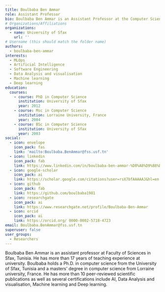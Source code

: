 ```yaml
---
title: Boulbaba Ben Ammar
role: Assistant Professor
bio: Boulbaba Ben Ammar is an Assistant Professor at the Computer Science Department, University of Sfax, Tunisia.
# Organizations/Affiliations
organizations:
  - name: University of Sfax
    url: ''
# Username (this should match the folder name)
authors:
  - boulbaba-ben-ammar
interests:
  - MLOps
  - Artificial Intelligence
  - Software Engineering
  - Data Analysis and visualisation
  - Machine learning
  - Deep learning
education:
  courses:
    - course: PhD in Computer Science
      institution: University of Sfax
      year: 2012
    - course: Msc in Computer Science
      institution: Lorraine University, France
      year: 2004
    - course: BSc in Computer Science
      institution: University of Sfax
      year: 2003
social:
  - icon: envelope
    icon_pack: fas
    link: 'mailto:Boulbaba.BenAmmar@fss.usf.tn'
  - icon: linkedin
    icon_pack: fab
    link: https://www.linkedin.com/in/boulbaba-ben-ammar-%D8%A8%D9%88%D9%84%D8%A8%D8%A7%D8%A8%D8%A9-%D8%A8%D9%86%D8%B9%D9%85%D8%A7%D8%B1-7340a66a/
  - icon: google-scholar
    icon_pack: ai
    link: https://scholar.google.com/citations?user=rsX7bfAAAAAJ&hl=en
  - icon: github
    icon_pack: fab
    link: https://github.com/boulbaba1981
  - icon: researchgate
    icon_pack: ai
    link: https://www.researchgate.net/profile/Boulbaba-Ben-Ammar
  - icon: orcid
    icon_pack: ai
    link: https://orcid.org/ 0000-0002-5718-4723
email: Boulbaba.BenAmmar@fss.usf.tn
superuser: false
user_groups:
  - Researchers
---
```

<!--StartFragment-->

Boulbaba Ben Ammar is an assistant professor at Faculty of Sciences in Sfax, Tunisia. He has more than 17 years of teaching experience at university. Boulbaba holds a Ph.D. in computer science from the University of Sfax, Tunisia and a masters' degree in computer science from Lorraine university, France. He has more than 10 peer-reviewed scientific publications as well as several certifications include AI, Data Analysis and visualisation, Machine learning and Deep learning.

<!--EndFragment-->